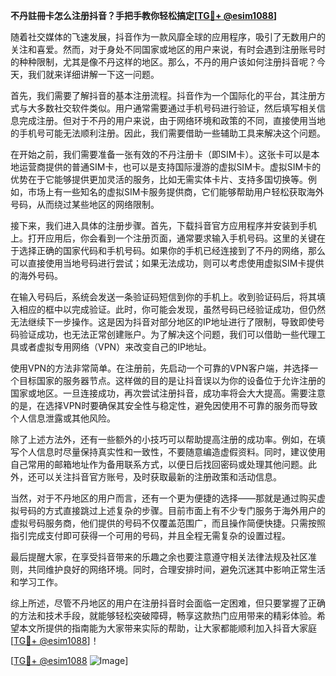 **不丹註冊卡怎么注册抖音？手把手教你轻松搞定[[TG💪+ @esim1088](https://t.me/s/esim1088)]**

随着社交媒体的飞速发展，抖音作为一款风靡全球的应用程序，吸引了无数用户的关注和喜爱。然而，对于身处不同国家或地区的用户来说，有时会遇到注册账号时的种种限制，尤其是像不丹这样的地区。那么，不丹的用户该如何注册抖音呢？今天，我们就来详细讲解一下这一问题。

首先，我们需要了解抖音的基本注册流程。抖音作为一个国际化的平台，其注册方式与大多数社交软件类似。用户通常需要通过手机号码进行验证，然后填写相关信息完成注册。但对于不丹的用户来说，由于网络环境和政策的不同，直接使用当地的手机号可能无法顺利注册。因此，我们需要借助一些辅助工具来解决这个问题。

在开始之前，我们需要准备一张有效的不丹注册卡（即SIM卡）。这张卡可以是本地运营商提供的普通SIM卡，也可以是支持国际漫游的虚拟SIM卡。虚拟SIM卡的优势在于它能够提供更加灵活的服务，比如无需实体卡片、支持多国切换等。例如，市场上有一些知名的虚拟SIM卡服务提供商，它们能够帮助用户轻松获取海外号码，从而绕过某些地区的网络限制。

接下来，我们进入具体的注册步骤。首先，下载抖音官方应用程序并安装到手机上。打开应用后，你会看到一个注册页面，通常要求输入手机号码。这里的关键在于选择正确的国家代码和手机号码。如果你的手机已经连接到了不丹的网络，那么可以直接使用当地号码进行尝试；如果无法成功，则可以考虑使用虚拟SIM卡提供的海外号码。

在输入号码后，系统会发送一条验证码短信到你的手机上。收到验证码后，将其填入相应的框中以完成验证。此时，你可能会发现，虽然号码已经验证成功，但仍然无法继续下一步操作。这是因为抖音对部分地区的IP地址进行了限制，导致即使号码验证成功，也无法正常创建账户。为了解决这个问题，我们可以借助一些代理工具或者虚拟专用网络（VPN）来改变自己的IP地址。

使用VPN的方法非常简单。在注册前，先启动一个可靠的VPN客户端，并选择一个目标国家的服务器节点。这样做的目的是让抖音误以为你的设备位于允许注册的国家或地区。一旦连接成功，再次尝试注册抖音，成功率将会大大提高。需要注意的是，在选择VPN时要确保其安全性与稳定性，避免因使用不可靠的服务而导致个人信息泄露或其他风险。

除了上述方法外，还有一些额外的小技巧可以帮助提高注册的成功率。例如，在填写个人信息时尽量保持真实性和一致性，不要随意编造虚假资料。同时，建议使用自己常用的邮箱地址作为备用联系方式，以便日后找回密码或处理其他问题。此外，还可以关注抖音官方账号，及时获取最新的注册政策和活动信息。

当然，对于不丹地区的用户而言，还有一个更为便捷的选择——那就是通过购买虚拟号码的方式直接跳过上述复杂的步骤。目前市面上有不少专门服务于海外用户的虚拟号码服务商，他们提供的号码不仅覆盖范围广，而且操作简便快捷。只需按照指引完成支付即可获得一个可用的号码，并且全程无需复杂的设置过程。

最后提醒大家，在享受抖音带来的乐趣之余也要注意遵守相关法律法规及社区准则，共同维护良好的网络环境。同时，合理安排时间，避免沉迷其中影响正常生活和学习工作。

综上所述，尽管不丹地区的用户在注册抖音时会面临一定困难，但只要掌握了正确的方法和技术手段，就能够轻松突破障碍，畅享这款热门应用带来的精彩体验。希望本文所提供的指南能为大家带来实际的帮助，让大家都能顺利加入抖音大家庭[[TG💪+ @esim1088](https://t.me/s/esim1088)]！

[[TG💪+ @esim1088](https://t.me/s/esim1088) ![Image](https://i.postimg.cc/4NQfJmqS/Snipaste-2025-05-13-00-14-12.png)]
